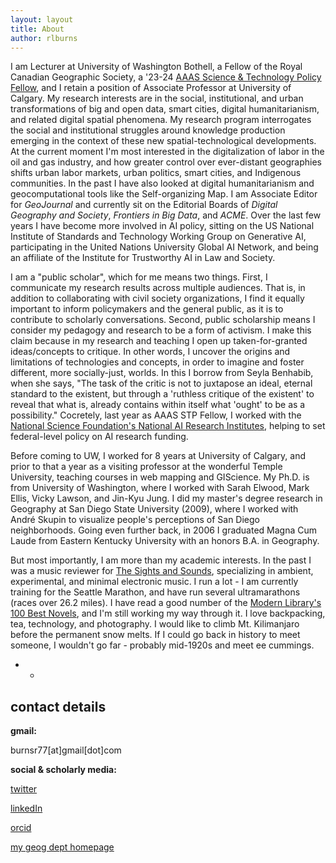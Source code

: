 ```yaml
---
layout: layout
title: About
author: rlburns
---
```

I am Lecturer at University of Washington Bothell, a Fellow of the Royal Canadian Geographic Society, a '23-24 [AAAS Science & Technology Policy Fellow](https://www.aaas.org/programs/science-technology-policy-fellowships), and I retain a position of Associate Professor at University of Calgary. My research interests are in the social, institutional, and urban transformations of big and open data, smart cities, digital humanitarianism, and related digital spatial phenomena. My research program interrogates the social and institutional struggles around knowledge production emerging in the context of these new spatial-technological developments. At the current moment I'm most interested in the digitalization of labor in the oil and gas industry, and how greater control over ever-distant geographies shifts urban labor markets, urban politics, smart cities, and Indigenous communities. In the past I have also looked at digital humanitarianism and geocomputational tools like the Self-organizing Map. I am Associate Editor for *GeoJournal* and currently sit on the Editorial Boards of *Digital Geography and Society*, *Frontiers in Big Data*, and *ACME*. Over the last few years I have become more involved in AI policy, sitting on the US National Institute of Standards and Technology Working Group on Generative AI, participating in the United Nations University Global AI Network, and being an affiliate of the Institute for Trustworthy AI in Law and Society.

I am a "public scholar", which for me means two things. First, I communicate my research results across multiple audiences. That is, in addition to collaborating with civil society organizations, I find it equally important to inform policymakers and the general public, as it is to contribute to scholarly conversations. Second, public scholarship means I consider my pedagogy and research to be a form of activism. I make this claim because in my research and teaching I open up taken-for-granted ideas/concepts to critique. In other words, I uncover the origins and limitations of technologies and concepts, in order to imagine and foster different, more socially-just, worlds. In this I borrow from Seyla Benhabib, when she says, "The task of the critic is not to juxtapose an ideal, eternal standard to the existent, but through a 'ruthless critique of the existent' to reveal that what is, already contains within itself what 'ought' to be as a possibility." Cocretely, last year as AAAS STP Fellow, I worked with the [National Science Foundation's National AI Research Institutes](https://new.nsf.gov/funding/opportunities/national-artificial-intelligence-research), helping to set federal-level policy on AI research funding.

Before coming to UW, I worked for 8 years at University of Calgary, and prior to that a year as a visiting professor at the wonderful Temple University, teaching courses in web mapping and GIScience. My Ph.D. is from University of Washington, where I worked with Sarah Elwood, Mark Ellis, Vicky Lawson, and Jin-Kyu Jung. I did my master's degree research in Geography at San Diego State University (2009), where I worked with Andr&#233; Skupin to visualize people's perceptions of San Diego neighborhoods. Going even further back, in 2006 I graduated Magna Cum Laude from Eastern Kentucky University with an honors B.A. in Geography. 

But most importantly, I am more than my academic interests. In the past I was a music reviewer for [The Sights and Sounds](http://thesightsandsounds.com/), specializing in ambient, experimental, and minimal electronic music. I run a lot - I am currently training for the Seattle Marathon, and have run several ultramarathons (races over 26.2 miles). I have read a good number of the [Modern Library's 100 Best Novels](http://www.modernlibrary.com/top-100/100-best-novels/), and I'm still working my way through it. I love backpacking, tea, technology, and photography. I would like to climb Mt. Kilimanjaro before the permanent snow melts. If I could go back in history to meet someone, I wouldn't go far - probably mid-1920s and meet ee cummings.

- -

## contact details





**gmail:**

burnsr77\[at\]gmail\[dot\]com

**social & scholarly media:**

[twitter](https://twitter.com/burnsr77) 

[linkedIn](https://linkedin.com/in/ryanlburns) 

[orcid](https://orcid.org/0000-0001-5025-4947) 

[my geog dept homepage](https://arts.ucalgary.ca/geography/contact/ryanburns)
